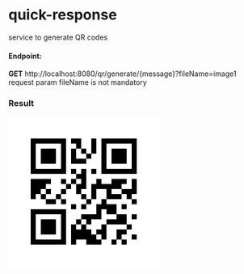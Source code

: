 # quick-response
service to generate QR codes

#### Endpoint: 
**GET** http://localhost:8080/qr/generate/{message}?fileName=image1  
request param fileName is not mandatory

### Result

![img.png](img.png)


